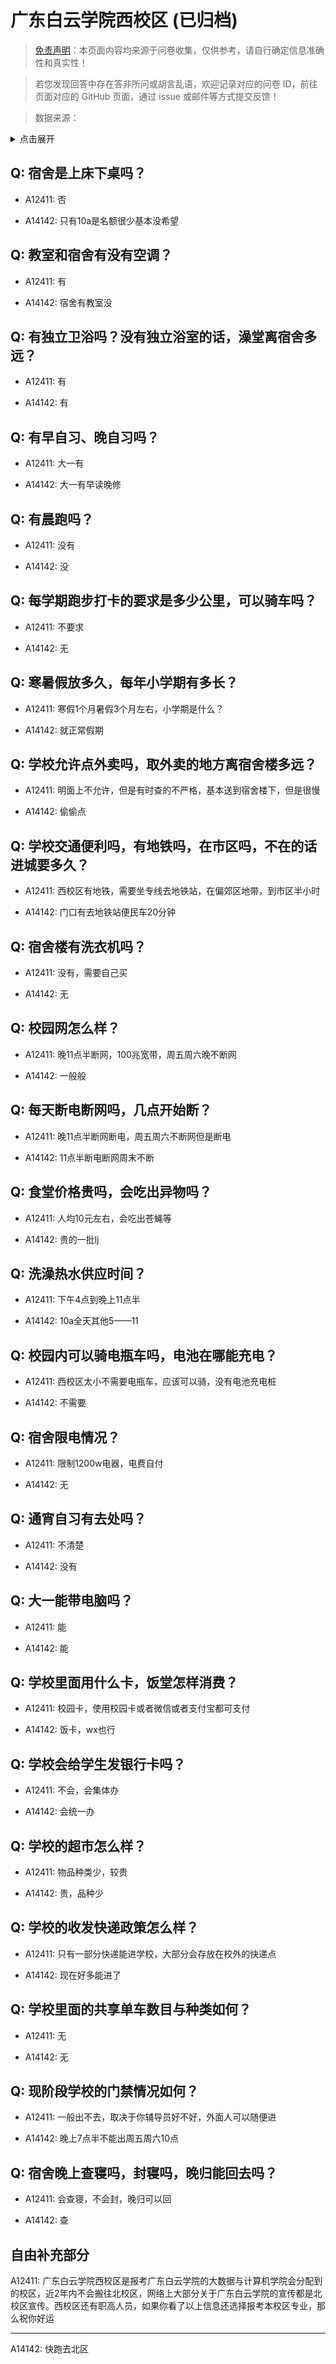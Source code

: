 # 广东白云学院西校区 (已归档)

> [免责声明](https://colleges.chat/#_3)：本页面内容均来源于问卷收集，仅供参考，请自行确定信息准确性和真实性！

> 若您发现回答中存在答非所问或胡言乱语，欢迎记录对应的问卷 ID，前往页面对应的 GitHub 页面，通过 issue 或邮件等方式提交反馈！

> 数据来源：

<details><summary>点击展开</summary>
<ul>
<li>A12411: 匿名 (2022 年 06 月)</li>
<li>A14142: 匿名 (2022 年 07 月)</li>
</ul>
</details>

## Q: 宿舍是上床下桌吗？

- A12411: 否

- A14142: 只有10a是名额很少基本没希望

## Q: 教室和宿舍有没有空调？

- A12411: 有

- A14142: 宿舍有教室没

## Q: 有独立卫浴吗？没有独立浴室的话，澡堂离宿舍多远？

- A12411: 有

- A14142: 有

## Q: 有早自习、晚自习吗？

- A12411: 大一有

- A14142: 大一有早读晚修

## Q: 有晨跑吗？

- A12411: 没有

- A14142: 没

## Q: 每学期跑步打卡的要求是多少公里，可以骑车吗？

- A12411: 不要求

- A14142: 无

## Q: 寒暑假放多久，每年小学期有多长？

- A12411: 寒假1个月暑假3个月左右，小学期是什么？

- A14142: 就正常假期

## Q: 学校允许点外卖吗，取外卖的地方离宿舍楼多远？

- A12411: 明面上不允许，但是有时查的不严格，基本送到宿舍楼下，但是很慢

- A14142: 偷偷点

## Q: 学校交通便利吗，有地铁吗，在市区吗，不在的话进城要多久？

- A12411: 西校区有地铁，需要坐专线去地铁站，在偏郊区地带，到市区半小时

- A14142: 门口有去地铁站便民车20分钟

## Q: 宿舍楼有洗衣机吗？

- A12411: 没有，需要自己买

- A14142: 无

## Q: 校园网怎么样？

- A12411: 晚11点半断网，100兆宽带，周五周六晚不断网

- A14142: 一般般

## Q: 每天断电断网吗，几点开始断？

- A12411: 晚11点半断网断电，周五周六不断网但是断电

- A14142: 11点半断电断网周末不断

## Q: 食堂价格贵吗，会吃出异物吗？

- A12411: 人均10元左右，会吃出苍蝇等

- A14142: 贵的一批lj

## Q: 洗澡热水供应时间？

- A12411: 下午4点到晚上11点半

- A14142: 10a全天其他5——11

## Q: 校园内可以骑电瓶车吗，电池在哪能充电？

- A12411: 西校区太小不需要电瓶车，应该可以骑，没有电池充电桩

- A14142: 不需要

## Q: 宿舍限电情况？

- A12411: 限制1200w电器，电费自付

- A14142: 无

## Q: 通宵自习有去处吗？

- A12411: 不清楚

- A14142: 没有

## Q: 大一能带电脑吗？

- A12411: 能

- A14142: 能

## Q: 学校里面用什么卡，饭堂怎样消费？

- A12411: 校园卡，使用校园卡或者微信或者支付宝都可支付

- A14142: 饭卡，wx也行

## Q: 学校会给学生发银行卡吗？

- A12411: 不会，会集体办

- A14142: 会统一办

## Q: 学校的超市怎么样？

- A12411: 物品种类少，较贵

- A14142: 贵，品种少

## Q: 学校的收发快递政策怎么样？

- A12411: 只有一部分快递能进学校，大部分会存放在校外的快递点

- A14142: 现在好多能进了

## Q: 学校里面的共享单车数目与种类如何？

- A12411: 无

- A14142: 无

## Q: 现阶段学校的门禁情况如何？

- A12411: 一般出不去，取决于你辅导员好不好，外面人可以随便进

- A14142: 晚上7点半不能出周五周六10点

## Q: 宿舍晚上查寝吗，封寝吗，晚归能回去吗？

- A12411: 会查寝，不会封，晚归可以回

- A14142: 查

## 自由补充部分

A12411: 广东白云学院西校区是报考广东白云学院的大数据与计算机学院会分配到的校区，近2年内不会搬往北校区，网络上大部分关于广东白云学院的宣传都是北校区宣传。西校区还有职高人员，如果你看了以上信息还选择报考本校区专业，那么祝你好运

***

A14142: 快跑去北区